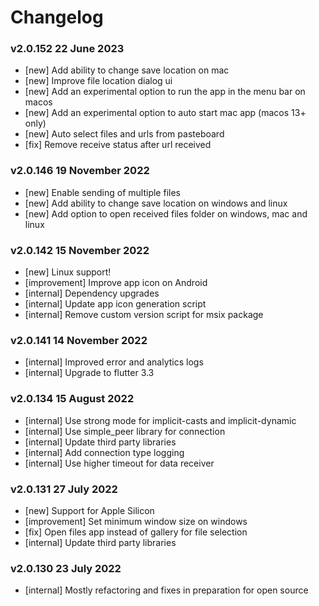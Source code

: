# Changelog

### v2.0.152 22 June 2023

- [new] Add ability to change save location on mac
- [new] Improve file location dialog ui
- [new] Add an experimental option to run the app in the menu bar on macos
- [new] Add an experimental option to auto start mac app (macos 13+ only)
- [new] Auto select files and urls from pasteboard
- [fix] Remove receive status after url received

### v2.0.146 19 November 2022

- [new] Enable sending of multiple files
- [new] Add ability to change save location on windows and linux
- [new] Add option to open received files folder on windows, mac and linux

### v2.0.142 15 November 2022

- [new] Linux support!
- [improvement] Improve app icon on Android
- [internal] Dependency upgrades
- [internal] Update app icon generation script
- [internal] Remove custom version script for msix package

### v2.0.141 14 November 2022

- [internal] Improved error and analytics logs
- [internal] Upgrade to flutter 3.3

### v2.0.134 15 August 2022

- [internal] Use strong mode for implicit-casts and implicit-dynamic
- [internal] Use simple_peer library for connection
- [internal] Update third party libraries
- [internal] Add connection type logging
- [internal] Use higher timeout for data receiver

### v2.0.131 27 July 2022

- [new] Support for Apple Silicon
- [improvement] Set minimum window size on windows
- [fix] Open files app instead of gallery for file selection
- [internal] Update third party libraries

### v2.0.130 23 July 2022

- [internal] Mostly refactoring and fixes in preparation for open source
